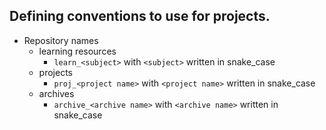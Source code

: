 Defining conventions to use for projects.
-----------------------------------------

- Repository names
  - learning resources
    - `learn_<subject>` with `<subject>` written in snake_case
  - projects
    - `proj_<project name>` with `<project name>` written in snake_case
  - archives
    - `archive_<archive name>` with `<archive name>` written in snake_case
